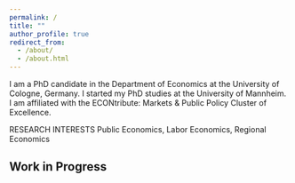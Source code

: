 ```yaml
---
permalink: /
title: ""
author_profile: true
redirect_from: 
  - /about/
  - /about.html
---
```


I am a PhD candidate in the Department of Economics at the University of Cologne, Germany. I started my PhD studies at the University of Mannheim. I am affiliated with the ECONtribute: Markets & Public Policy Cluster of Excellence.

RESEARCH INTERESTS
Public Economics, Labor Economics, Regional Economics

Work in Progress
------
